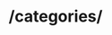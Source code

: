 ---
title: /categories/
position_number: 1.0
type: get
description: Получить список категорий
parameters:
  - name: sites
    content: Массив с id бирж
content_markdown: |-
  Возвращает массив категорий и подкатегорий.
left_code_blocks:
  - code_block: |-
      {
        "sites" : [1,2] // массив бирж
      }
    title: Пример массива тела запроса
    language: php
right_code_blocks:
  - code_block: |2-
      [
        {
            "id": "1",
            "site_id": "1",
            "name": "Разработка сайтов",
            "subcategories": [
                {
                    "id": "1",
                    "site_id": "1",
                    "category_id": "1",
                    "name": "Копирайтинг"
                },
                {
                    "id": "2",
                    "site_id": "1",
                    "category_id": "1",
                    "name": "Веб-программирование"
                }
            }
        },
        {
            "id": "25",
            "site_id": "2",
            "name": "Продвижение",
            "subcategories": [
                {
                    "id": "299",
                    "site_id": "2",
                    "category_id": "23",
                    "name": "Настройка ПО/серверов"
                },
                {
                    "id": "300",
                    "site_id": "2",
                    "category_id": "23",
                    "name": "Обработка данных"
                }
            }
        }
      ]
    title: Response
    language: json
  - code_block: |2-
      {
        "error": "Wrong api key"
      }
    title: Error
    language: json
---